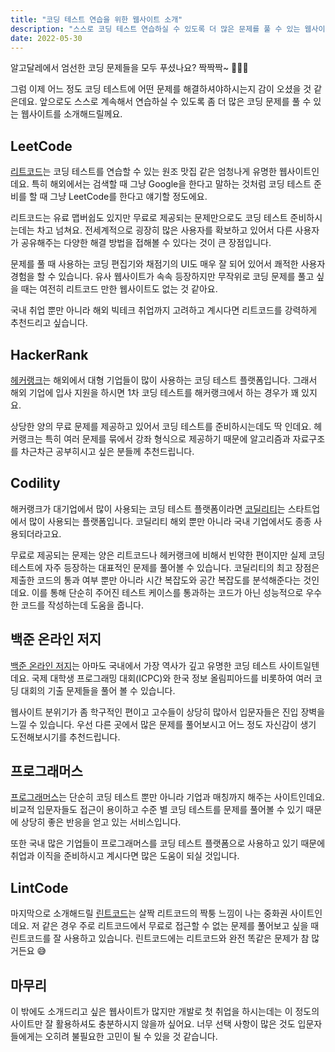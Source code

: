 ```yaml
---
title: "코딩 테스트 연습을 위한 웹사이트 소개"
description: "스스로 코딩 테스트 연습하실 수 있도록 더 많은 문제를 풀 수 있는 웹사이트를 소개해드릴께요."
date: 2022-05-30
---
```


알고달레에서 엄선한 코딩 문제들을 모두 푸셨나요? 짝짝짝~ 👏👏👏

그럼 이제 어느 정도 코딩 테스트에 어떤 문제를 해결하셔야하시는지 감이 오셨을 것 같은데요.
앞으로도 스스로 계속해서 연습하실 수 있도록 좀 더 많은 코딩 문제를 풀 수 있는 웹사이트를 소개해드릴께요.

## LeetCode

[리트코드](https://leetcode.com/)는 코딩 테스트를 연습할 수 있는 원조 맛집 같은 엄청나게 유명한 웹사이트인데요.
특히 해외에서는 검색할 때 그냥 Google을 한다고 말하는 것처럼 코딩 테스트 준비를 할 때 그냥 LeetCode를 한다고 얘기할 정도에요.

리트코드는 유료 맵버쉽도 있지만 무료로 제공되는 문제만으로도 코딩 테스트 준비하시는데는 차고 넘쳐요.
전세계적으로 굉장히 많은 사용자를 확보하고 있어서 다른 사용자가 공유해주는 다양한 해결 방법을 접해볼 수 있다는 것이 큰 장점입니다.

문제를 풀 때 사용하는 코딩 편집기와 채점기의 UI도 매우 잘 되어 있어서 쾌적한 사용자 경험을 할 수 있습니다.
유사 웹사이트가 속속 등장하지만 무작위로 코딩 문제를 풀고 싶을 때는 여전히 리트코드 만한 웹사이트도 없는 것 같아요.

국내 취업 뿐만 아니라 해외 빅테크 취업까지 고려하고 계시다면 리트코드를 강력하게 추천드리고 싶습니다.

## HackerRank

[헤커랭크](https://www.hackerrank.com/)는 해외에서 대형 기업들이 많이 사용하는 코딩 테스트 플랫폼입니다.
그래서 해외 기업에 입사 지원을 하시면 1차 코딩 테스트를 해커랭크에서 하는 경우가 꽤 있지요.

상당한 양의 무료 문제를 제공하고 있어서 코딩 테스트를 준비하시는데도 딱 인데요.
헤커랭크는 특히 여러 문제를 묶에서 강좌 형식으로 제공하기 때문에 알고리즘과 자료구조를 차근차근 공부히시고 싶은 분들께 추천드립니다.

## Codility

해커랭크가 대기업에서 많이 사용되는 코딩 테스트 플랫폼이라면 [코딜리티](https://www.codility.com/)는 스타트업에서 많이 사용되는 플랫폼입니다.
코딜리티 해외 뿐만 아니라 국내 기업에서도 종종 사용되더라고요.

무료로 제공되는 문제는 양은 리트코드나 헤커랭크에 비해서 빈약한 편이지만 실제 코딩 테스트에 자주 등장하는 대표적인 문제를 풀어볼 수 있습니다.
코딜리티의 최고 장점은 제출한 코드의 통과 여부 뿐만 아니라 시간 복잡도와 공간 복잡도를 분석해준다는 것인데요.
이를 통해 단순히 주어진 테스트 케이스를 통과하는 코드가 아닌 성능적으로 우수한 코드를 작성하는데 도움을 줍니다.

## 백준 온라인 저지

[백준 온라인 저지](https://www.acmicpc.net/)는 아마도 국내에서 가장 역사가 깊고 유명한 코딩 테스트 사이트일텐데요.
국제 대학생 프로그래밍 대회(ICPC)와 한국 정보 올림피아드를 비롯하여 여러 코딩 대회의 기출 문제들을 풀어 볼 수 있습니다.

웹사이트 분위기가 좀 학구적인 편이고 고수들이 상당히 많아서 입문자들은 진입 장벽을 느낄 수 있습니다.
우선 다른 곳에서 많은 문제를 풀어보시고 어느 정도 자신감이 생기 도전해보시기를 추천드립니다.

## 프로그래머스

[프로그래머스](https://programmers.co.kr/)는 단순히 코딩 테스트 뿐만 아니라 기업과 매칭까지 해주는 사이트인데요.
비교적 입문자들도 접근이 용이하고 수준 별 코딩 테스트를 문제를 풀어볼 수 있기 때문에 상당히 좋은 반응을 얻고 있는 서비스입니다.

또한 국내 많은 기업들이 프로그래머스를 코딩 테스트 플랫폼으로 사용하고 있기 때문에 취업과 이직을 준비하시고 계시다면 많은 도움이 되실 것입니다.

## LintCode

마지막으로 소개해드릴 [린트코드](https://www.lintcode.com/)는 살짝 리트코드의 짝퉁 느낌이 나는 중화권 사이트인데요.
저 같은 경우 주로 리트코드에서 무료로 접근할 수 없는 문제를 풀어보고 싶을 때 린트코드를 잘 사용하고 있습니다.
린트코드에는 리트코드와 완전 똑같은 문제가 참 많거든요 😅

## 마무리

이 밖에도 소개드리고 싶은 웹사이트가 많지만 개발로 첫 취업을 하시는데는 이 정도의 사이트만 잘 활용하셔도 충분하시지 않을까 싶어요.
너무 선택 사항이 많은 것도 입문자들에게는 오히려 불필요한 고민이 될 수 있을 것 같습니다.
